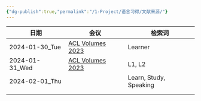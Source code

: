```yaml
---
{"dg-publish":true,"permalink":"/1-Project/语言习得/文献来源/"}
---
```


| 日期 | 会议 | 检索词 |
| ---- | ---- | ---- |
| 2024-01-30_Tue | [ACL Volumes 2023](https://aclanthology.org/events/acl-2023/#2023acl-tutorials) | Learner |
| 2024-01-31_Wed | [ACL Volumes 2023](https://aclanthology.org/events/acl-2023/#2023acl-tutorials) | L1, L2 |
| 2024-02-01_Thu |  | Learn, Study, Speaking |
|  |  |  |
|  |  |  |
